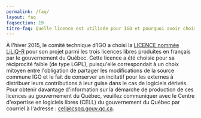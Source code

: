 ```yaml
---
permalink: /faq/
layout: faq
faqsection: 19
titre-faq: Quelle licence est utilisée pour IGO et pourquoi avoir choisi celle-là?
---
```


À l'hiver 2015, le comité technique d’IGO a choisi la [LICENCE nommée LiLiQ-R](https://github.com/infra-geo-ouverte/igo/blob/master/LICENCE.txt) pour son projet parmi les trois licences libres produites en français par le gouvernement du Québec. Cette licence a été choisie pour sa réciprocité faible (de type LGPL), puisqu'elle correspondait à un choix mitoyen entre l'obligation de partager les modifications de la source commune IGO et le fait de conserver un incitatif pour les externes à distribuer leurs contributions à leur guise dans le cas de logiciels dérivés.
Pour obtenir davantage d'information sur la démarche de production de ces licences au gouvernement du Québec, veuillez communiquer avec le Centre d'expertise en logiciels libres (CELL) du gouvernement du Québec par courriel à l'adresse : cell@cspq.gouv.qc.ca.

